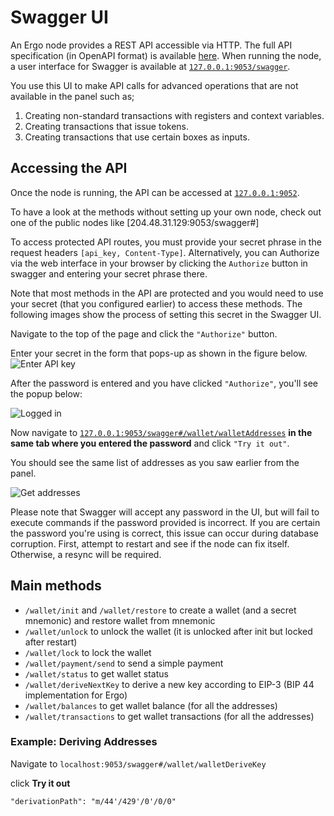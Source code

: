# Swagger UI

An Ergo node provides a REST API accessible via HTTP. The full API specification (in OpenAPI format) is available [here](https://github.com/ergoplatform/ergo/blob/master/src/main/resources/api/openapi.yaml). When running the node, a user interface for Swagger is available at [`127.0.0.1:9053/swagger`](http://127.0.0.1:9053/swagger). 

You use this UI to make API calls for advanced operations that are not available in the panel such as;

1. Creating non-standard transactions with registers and context variables.
2. Creating transactions that issue tokens.
3. Creating transactions that use certain boxes as inputs. 


## Accessing the API

Once the node is running, the API can be accessed at [`127.0.0.1:9052`](http://127.0.0.1:9052). 

To have a look at the methods without setting up your own node, check out one of the public nodes like [204.48.31.129:9053/swagger#]

To access protected API routes, you must provide your secret phrase in the request headers `[api_key, Content-Type]`. Alternatively, you can Authorize via the web interface in your browser by clicking the `Authorize` button in swagger and entering your secret phrase there.


Note that most methods in the API are protected and you would need to use your secret (that you configured earlier) to access these methods. The following images show the process of setting this secret in the Swagger UI.

Navigate to the top of the page and click the `"Authorize"` button. 

Enter your secret in the form that pops-up as shown in the figure below.
![Enter API key](https://user-images.githubusercontent.com/23208922/69916784-450e6a80-1485-11ea-9bb5-681438d11970.png)

After the password is entered and you have clicked `"Authorize"`, you'll see the popup below:

![Logged in](https://user-images.githubusercontent.com/23208922/69916787-4a6bb500-1485-11ea-90c8-39b274d0f36d.png)

Now navigate to [`127.0.0.1:9053/swagger#/wallet/walletAddresses`](http://127.0.0.1:9053/swagger#/wallet/walletAddresses) **in the same tab where you entered the password** and click `"Try it out"`. 

You should see the same list of addresses as you saw earlier from the panel. 

![Get addresses](https://user-images.githubusercontent.com/23208922/69916855-f9a88c00-1485-11ea-8705-887ccffe6471.png)

Please note that Swagger will accept any password in the UI, but will fail to execute commands if the password provided is incorrect. If you are certain the password you're using is correct, this issue can occur during database corruption. First, attempt to restart and see if the node can fix itself.  Otherwise, a resync will be required. 


## Main methods

* `/wallet/init` and `/wallet/restore` to create a wallet (and a secret mnemonic) and restore wallet from mnemonic
* `/wallet/unlock` to unlock the wallet (it is unlocked after init but locked after restart)
* `/wallet/lock` to lock the wallet
* `/wallet/payment/send` to send a simple payment
* `/wallet/status` to get wallet status
* `/wallet/deriveNextKey` to derive a new key according to EIP-3 (BIP 44 implementation for Ergo)
* `/wallet/balances` to get wallet balance (for all the addresses) 
* `/wallet/transactions` to get wallet transactions (for all the addresses) 


### Example: Deriving Addresses

Navigate to `localhost:9053/swagger#/wallet/walletDeriveKey` 

click **Try it out**

```  
"derivationPath": "m/44'/429'/0'/0/0" 
```





